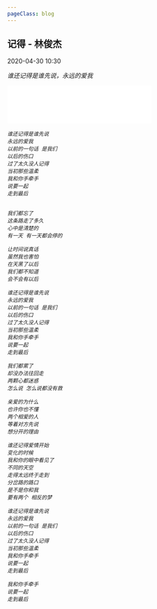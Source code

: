 ```yaml
---
pageClass: blog
---
```


## 记得 - 林俊杰
<p class="date">2020-04-30 10:30 
  <span id="/blog/music/Jide.html" class="leancloud_visitors">
      <i class="shni shn-eye-fill" />
      <i class="leancloud-visitors-count"></i>
  </span>
</p>

谁还记得是谁先说，永远的爱我

<iframe frameborder="no" border="0" marginwidth="0" marginheight="0" width=330 height=86 src="//music.163.com/outchain/player?type=2&id=25638971&auto=1&height=66"></iframe>

```
谁还记得是谁先说
永远的爱我
以前的一句话 是我们
以后的伤口
过了太久没人记得
当初那些温柔
我和你手牵手
说要一起
走到最后


我们都忘了
这条路走了多久
心中是清楚的
有一天 有一天都会停的

让时间说真话
虽然我也害怕
在天黑了以后
我们都不知道
会不会有以后

谁还记得是谁先说
永远的爱我
以前的一句话 是我们
以后的伤口
过了太久没人记得
当初那些温柔
我和你手牵手
说要一起
走到最后

我们都累了
却没办法往回走
两颗心都迷惑
怎么说 怎么说都没有救

亲爱的为什么
也许你也不懂
两个相爱的人
等着对方先说
想分开的理由

谁还记得爱情开始
变化的时候
我和你的眼中看见了
不同的天空
走得太远终于走到
分岔路的路口
是不是你和我
要有两个 相反的梦

谁还记得是谁先说
永远的爱我
以前的一句话 是我们
以后的伤口
过了太久没人记得
当初那些温柔
我和你手牵手
说要一起
走到最后

我和你手牵手
说要一起
走到最后
```

<base-valine />
<el-backtop :visibility-height="0"></el-backtop>